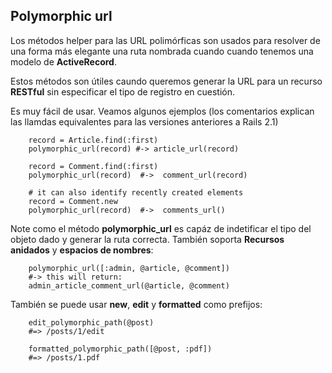 <!-- -*- mode: markdown; coding: utf-8; -*- -->

## Polymorphic url

Los métodos helper para las URL polimórficas son usados para resolver de una forma más elegante una ruta nombrada cuando cuando tenemos una modelo de  **ActiveRecord**.

Estos métodos son útiles caundo queremos generar la URL para un recurso **RESTful** sin especificar el tipo de registro en cuestión.

Es muy fácil de usar. Veamos algunos ejemplos (los comentarios explican las llamdas equivalentes para las versiones anteriores a Rails 2.1)

        record = Article.find(:first)
        polymorphic_url(record) #-> article_url(record)

        record = Comment.find(:first)
        polymorphic_url(record)  #->  comment_url(record)

        # it can also identify recently created elements
        record = Comment.new
        polymorphic_url(record)  #->  comments_url()

Note como el método **polymorphic_url** es capáz de indetificar el tipo del objeto dado y generar la ruta correcta. También soporta **Recursos anidados** y **espacios de nombres**:

        polymorphic_url([:admin, @article, @comment])
        #-> this will return:
        admin_article_comment_url(@article, @comment)

También se puede usar **new**, **edit** y **formatted** como prefijos:

        edit_polymorphic_path(@post)
        #=> /posts/1/edit

        formatted_polymorphic_path([@post, :pdf])
        #=> /posts/1.pdf
